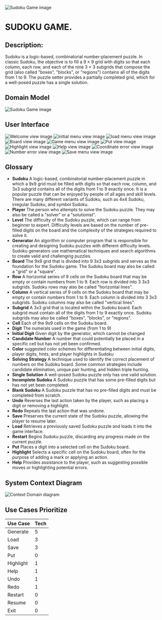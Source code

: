 ![Sudoku Game image](/docs/images/head.jpeg)
# SUDOKU GAME.


## Description:
Sudoku is a logic-based, combinatorial number-placement puzzle. 
In classic Sudoku, the objective is to fill a 9 × 9 grid with digits so that each column, each row, 
and each of the nine 3 × 3 subgrids that compose the grid (also called "boxes", "blocks", or "regions") 
contains all of the digits from 1 to 9. The puzzle setter provides a partially completed grid, which 
for a well-posed puzzle has a single solution.

## Domain Model

![Sudoku Game image](/docs/images/domain_model.png)

## User Interface

![Welcome view image](/docs/images/welcome_view.png)
![initial menu view image](/docs/images/initital_menu.png)
![load menu view image](/docs/images/load_menu.png)
![Board view image](/docs/images/board.png)
![Game menu view image](/docs/images/game_menu.png)
![Put view image](/docs/images/put_view.png)
![Highlight view image](/docs/images/highlight_view.png)
![Help view image](/docs/images/help_view.png)
![Coordinate error view image](/docs/images/coordinate_error.png)
![Number error view image](/docs/images/number_error.png)
![Save menu view image](/docs/images/exit_menu.png)

## Glossary

- **Sudoku**	A logic-based, combinatorial number-placement puzzle in which a 9x9 grid must be filled with digits 
  so that each row, column, and 3x3 subgrid contains all of the digits from 1 to 9 exactly once. It is a popular puzzle that can be enjoyed by people of all ages and skill levels. There are many different variants of Sudoku, such as 4x4 Sudoku, irregular Sudoku, and symbol Sudoku.
- **Player**	The person who attempts to solve the Sudoku puzzle. They may also be called a "solver" or a 
  "solutionist".
- **Level**	The difficulty of the Sudoku puzzle, which can range from beginner to expert. Difficulty levels are 
  based on 
  the number of pre-filled digits on the board and the complexity of the strategies required to solve it.
- **Generator**	An algorithm or computer program that is responsible for creating and designing Sudoku puzzles with 
  different difficulty levels. Sudoku generators use mathematical techniques and search algorithms to create valid and challenging puzzles.
- **Board**	The 9x9 grid that is divided into 9 3x3 subgrids and serves as the foundation for the Sudoku game. The 
  Sudoku board may also be called a "grid" or a "square".
- **Row**	A horizontal series of 9 cells on the Sudoku board that may be empty or contain numbers from 1 to 9. Each 
  row is divided into 3 3x3 subgrids. Sudoku rows may also be called "horizontal lines".
- **Column**	A vertical series of 9 cells on the Sudoku board that may be empty or contain numbers from 1 to 9. Each 
  column is divided into 3 3x3 subgrids. Sudoku columns may also be called "vertical lines".
- **Subgrid**	A 3x3 grid that is located within the Sudoku board. Each subgrid must contain all of the digits from 1 
  to 9 exactly once. Sudoku subgrids may also be called "boxes", "blocks", or "regions".
- **Cell**	Each of the 9x9 cells on the Sudoku board.
- **Digit** The numerals used in the game (from 1 to 9)
- **Initial Digit** Given digit by the generator, which cannot be changed
- **Candidate Number**	A number that could potentially be placed in a specific cell but has not yet been confirmed.
- **Color** suggested color schemes for differentiating between initial digits, player digits, hints, and player 
  highlights in Sudoku
- **Solving Strategy**	A technique used to identify the correct placement of numbers on the Sudoku board. Some common 
  strategies include candidate elimination, unique pair hunting, and hidden triple hunting.
- **Single Solution**	A well-posed Sudoku puzzle only has one valid solution.
- **Incomplete Sudoku**	A Sudoku puzzle that has some pre-filled digits but has not yet been completed.
- **Blank Sudoku**	A Sudoku puzzle that has no pre-filled digits and must be completed from scratch.
- **Undo**	Reverses the last action taken by the player, such as placing a digit or removing a highlight.
- **Redo**	Repeats the last action that was undone.
- **Save**	Preserves the current state of the Sudoku puzzle, allowing the player to resume later. 
- **Load**  Retrieves a previously saved Sudoku puzzle and loads it into the game interface.
- **Restart**	Begins Sudoku puzzle, discarding any progress made on the current puzzle.
- **Put**	Places a digit into a selected cell on the Sudoku board.
- **Highlight**	Selects a specific cell  on the Sudoku board, often for the purpose of adding a 
  mark or applying an action.
- **Help**	Provides assistance to the player, such as suggesting possible moves or highlighting potential errors.

## System Context Diagram

![Context Domain diagram](/docs/images/context_domain.png)

## Use Cases Prioritize


| Use Case   | Tech |
|------------|------|
| Generate   | 5    |
| Load       | 3    |
| Save       | 3    |
| Put        | 0    |
| Highlight  | 1    |
| Help       | 1    |
| Undo       | 1    |
| Redo       | 1    |
| Restart    | 0    |
| Resume     | 0    |
| Exit       | 0    |


